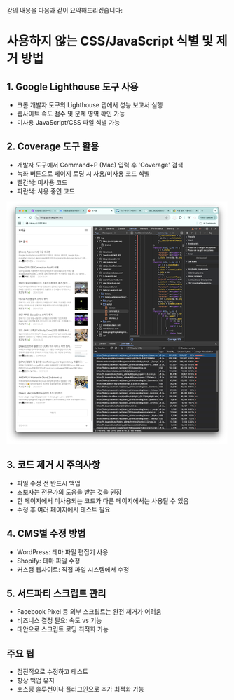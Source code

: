 강의 내용을 다음과 같이 요약해드리겠습니다:

# 사용하지 않는 CSS/JavaScript 식별 및 제거 방법

## 1. Google Lighthouse 도구 사용

- 크롬 개발자 도구의 Lighthouse 탭에서 성능 보고서 실행
- 웹사이트 속도 점수 및 문제 영역 확인 가능
- 미사용 JavaScript/CSS 파일 식별 가능

## 2. Coverage 도구 활용

- 개발자 도구에서 Command+P (Mac) 입력 후 'Coverage' 검색
- 녹화 버튼으로 페이지 로딩 시 사용/미사용 코드 식별
- 빨간색: 미사용 코드
- 파란색: 사용 중인 코드

![alt text](image-1.png)

## 3. 코드 제거 시 주의사항

- 파일 수정 전 반드시 백업
- 초보자는 전문가의 도움을 받는 것을 권장
- 한 페이지에서 미사용되는 코드가 다른 페이지에서는 사용될 수 있음
- 수정 후 여러 페이지에서 테스트 필요

## 4. CMS별 수정 방법

- WordPress: 테마 파일 편집기 사용
- Shopify: 테마 파일 수정
- 커스텀 웹사이트: 직접 파일 시스템에서 수정

## 5. 서드파티 스크립트 관리

- Facebook Pixel 등 외부 스크립트는 완전 제거가 어려움
- 비즈니스 결정 필요: 속도 vs 기능
- 대안으로 스크립트 로딩 최적화 가능

## 주요 팁

- 점진적으로 수정하고 테스트
- 항상 백업 유지
- 호스팅 솔루션이나 플러그인으로 추가 최적화 가능
